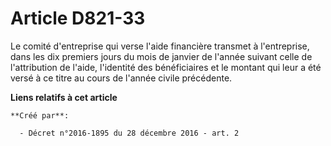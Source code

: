 # Article D821-33

Le comité d'entreprise qui verse l'aide financière transmet à  l'entreprise, dans les dix premiers jours du mois de janvier
de l'année  suivant celle de l'attribution de l'aide, l'identité des bénéficiaires  et le montant qui leur a été versé à ce
titre au cours de l'année civile  précédente.

**Liens relatifs à cet article**

	**Créé par**:

	  - Décret n°2016-1895 du 28 décembre 2016 - art. 2
